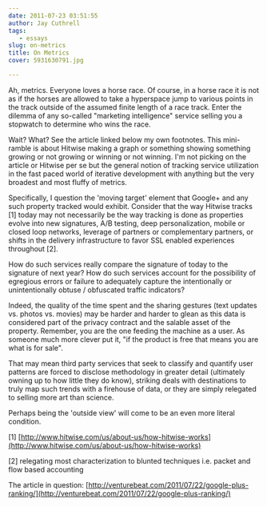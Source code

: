 ```yaml
---
date: 2011-07-23 03:51:55
author: Jay Cuthrell
tags:
   - essays
slug: on-metrics
title: On Metrics
cover: 5931630791.jpg

---
```


Ah, metrics. Everyone loves a horse race. Of course, in a horse race it is not as if the horses are allowed to take a hyperspace jump to various points in the track outside of the assumed finite length of a race track. Enter the dilemma of any so-called "marketing intelligence" service selling you a stopwatch to determine who wins the race. 

Wait? What? See the article linked below my own footnotes. This mini-ramble is about Hitwise making a graph or something showing something growing or not growing or winning or not winning. I'm not picking on the article or Hitwise per se but the general notion of tracking service utilization in the fast paced world of iterative development with anything but the very broadest and most fluffy of metrics.

Specifically, I question the 'moving target' element that Google+ and any such property tracked would exhibit. Consider that the way Hitwise tracks [1] today may not necessarily be the way tracking is done as properties evolve into new signatures, A/B testing, deep personalization, mobile or closed loop networks, leverage of partners or complementary partners, or shifts in the delivery infrastructure to favor SSL enabled experiences throughout [2]. 

How do such services really compare the signature of today to the signature of next year? How do such services account for the possibility of egregious errors or failure to adequately capture the intentionally or unintentionally obtuse / obfuscated traffic indicators?

Indeed, the quality of the time spent and the sharing gestures (text updates vs. photos vs. movies) may be harder and harder to glean as this data is considered part of the privacy contract and the salable asset of the property. Remember, you are the one feeding the machine as a user. As someone much more clever put it, "if the product is free that means you are what is for sale".

That may mean third party services that seek to classify and quantify user patterns are forced to disclose methodology in greater detail (ultimately owning up to how little they do know), striking deals with destinations to truly map such trends with a firehouse of data, or they are simply relegated to selling more art than science. 

Perhaps being the 'outside view' will come to be an even more literal condition.

[1] [http://www.hitwise.com/us/about-us/how-hitwise-works](http://www.hitwise.com/us/about-us/how-hitwise-works)  

[2] relegating most characterization to blunted techniques i.e. packet and flow based accounting

The article in question: [http://venturebeat.com/2011/07/22/google-plus-ranking/](http://venturebeat.com/2011/07/22/google-plus-ranking/)
